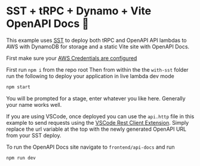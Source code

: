 # SST + tRPC + Dynamo + Vite OpenAPI Docs 🚀

This example uses [SST](https://sst.dev/) to deploy both tRPC and OpenAPI API lambdas to AWS with DynamoDB for storage and a static Vite site with OpenAPI Docs.

First make sure your [AWS Credentials are configured](https://docs.sst.dev/advanced/iam-credentials)

First run `npm i` from the repo root
Then from within the the `with-sst` folder run the following to deploy your application in live lambda dev mode

```bash
npm start
```

You will be prompted for a stage, enter whatever you like here. Generally your name works well.

If you are using VSCode, once deployed you can use the `api.http` file in this example to send requests using the [VSCode Rest Client Extension](https://marketplace.visualstudio.com/items?itemName=humao.rest-client). Simply replace the url variable at the top with the newly generated OpenAPI URL from your SST deploy.

To run the OpenAPI Docs site navigate to `frontend/api-docs` and run

```bash
npm run dev
```